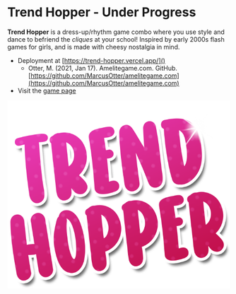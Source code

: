 # Trend Hopper - Under Progress

**Trend Hopper** is a dress-up/rhythm game combo where you use style and dance to befriend the _cliques_ at your school! Inspired by early 2000s flash games for girls, and is made with cheesy nostalgia in mind.

- Deployment at [https://trend-hopper.vercel.app/]()
  - Otter, M. (2021, Jan 17). Amelitegame.com. GitHub. [https://github.com/MarcusOtter/amelitegame.com](https://github.com/MarcusOtter/amelitegame.com)
- Visit the [game page](https://elliag.itch.io/trend-hoppe)

![](public/img/thLogo.png)
